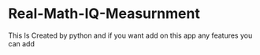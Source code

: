 # Real-Math-IQ-Measurnment
This Is Created by python and if you want add on this app any features you can add
